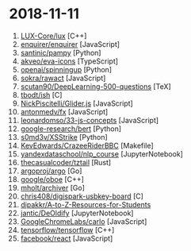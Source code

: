 # 2018-11-11

1. [LUX-Core/lux](https://github.com/LUX-Core/lux "LUX - Hybrid PoW/PoS & Unique PHI2 Algorithm | Masternode | Parallel masternode | Segwit | Smartcontract") [C++]
2. [enquirer/enquirer](https://github.com/enquirer/enquirer "Stylish, intuitive and user-friendly prompt system.") [JavaScript]
3. [santinic/pampy](https://github.com/santinic/pampy "Pampy: The Pattern Matching for Python you always dreamed of.") [Python]
4. [akveo/eva-icons](https://github.com/akveo/eva-icons "A pack of more than 480 beautifully crafted Open Source icons. SVG, Sketch, Web Font and Animations support.") [TypeScript]
5. [openai/spinningup](https://github.com/openai/spinningup "An educational resource to help anyone learn deep reinforcement learning.") [Python]
6. [sokra/rawact](https://github.com/sokra/rawact "[POC] A babel plugin which compiles React.js components into native DOM instructions to eliminate the need for the react library at runtime.") [JavaScript]
7. [scutan90/DeepLearning-500-questions](https://github.com/scutan90/DeepLearning-500-questions "深度学习500问，以问答形式对常用的概率知识、线性代数、机器学习、深度学习、计算机视觉等热点问题进行阐述，以帮助自己及有需要的读者。 全书分为17个章节，20多万字。由于水平有限，书中不妥之处恳请广大读者批评指正。 未完待续............ 如有意合作，联系scutjy2015@163.com 版权所有，违权必究 Tan 2018.06") [TeX]
8. [tbodt/ish](https://github.com/tbodt/ish "Linux shell for iOS") [C]
9. [NickPiscitelli/Glider.js](https://github.com/NickPiscitelli/Glider.js "A blazingly fast, lightweight, dependency free, minimal carousel with momentum scrolling!") [JavaScript]
10. [antonmedv/fx](https://github.com/antonmedv/fx "Command-line JSON processing tool 🔥") [JavaScript]
11. [leonardomso/33-js-concepts](https://github.com/leonardomso/33-js-concepts "📜 33 concepts every JavaScript developer should know.") [JavaScript]
12. [google-research/bert](https://github.com/google-research/bert "TensorFlow code and pre-trained models for BERT") [Python]
13. [s0md3v/XSStrike](https://github.com/s0md3v/XSStrike "Most advanced XSS detection suite.") [Python]
14. [KevEdwards/CrazeeRiderBBC](https://github.com/KevEdwards/CrazeeRiderBBC "Crazee Rider - BBC Micro") [Makefile]
15. [yandexdataschool/nlp_course](https://github.com/yandexdataschool/nlp_course "YSDA course in Natural Language Processing") [JupyterNotebook]
16. [thecasualcoder/tztail](https://github.com/thecasualcoder/tztail "tztail (TimeZoneTAIL) allows you to view logs in the timezone you want") [Rust]
17. [argoproj/argo](https://github.com/argoproj/argo "Container-native workflows for Kubernetes.") [Go]
18. [google/oboe](https://github.com/google/oboe "Oboe is a C++ library which makes it easy to build high-performance audio apps on Android.") [C++]
19. [mholt/archiver](https://github.com/mholt/archiver "Easily create and extract .zip, .tar, .tar.gz, .tar.bz2, .tar.xz, .tar.lz4, .tar.sz, and .rar (extract-only) files with Go") [Go]
20. [chris408/digispark-usbkey-board](https://github.com/chris408/digispark-usbkey-board "Digispark attiny85 USB key rubber ducky clone.") [C]
21. [dipakkr/A-to-Z-Resources-for-Students](https://github.com/dipakkr/A-to-Z-Resources-for-Students "Curated list of resources for college students  Show your ❤️ by giving a ⭐️") 
22. [jantic/DeOldify](https://github.com/jantic/DeOldify "A Deep Learning based project for colorizing and restoring old images") [JupyterNotebook]
23. [GoogleChromeLabs/carlo](https://github.com/GoogleChromeLabs/carlo "Web rendering surface for Node applications") [JavaScript]
24. [tensorflow/tensorflow](https://github.com/tensorflow/tensorflow "An Open Source Machine Learning Framework for Everyone") [C++]
25. [facebook/react](https://github.com/facebook/react "A declarative, efficient, and flexible JavaScript library for building user interfaces.") [JavaScript]
